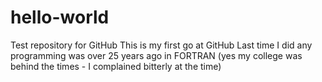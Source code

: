# hello-world
Test repository for GitHub
This is my first go at GitHub
Last time I did any programming was over 25 years ago in FORTRAN (yes my college was behind the times - I complained bitterly at the time)
